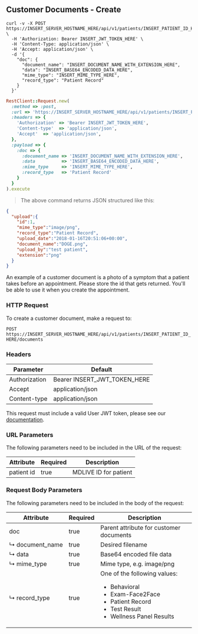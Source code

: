## Customer Documents - Create

```shell
curl -v -X POST https://INSERT_SERVER_HOSTNAME_HERE/api/v1/patients/INSERT_PATIENT_ID_HERE/documents \
  -H 'Authorization: Bearer INSERT_JWT_TOKEN_HERE' \
  -H 'Content-Type: application/json' \
  -H 'Accept: application/json' \
  -d '{
    "doc": {
      "document_name": "INSERT_DOCUMENT_NAME_WITH_EXTENSION_HERE",
      "data": "INSERT_BASE64_ENCODED_DATA_HERE",
      "mime_type": "INSERT_MIME_TYPE_HERE",
      "record_type": "Patient Record"
    }
  }'
```

```ruby
RestClient::Request.new(
  :method => :post,
  :url => 'https://INSERT_SERVER_HOSTNAME_HERE/api/v1/patients/INSERT_PATIENT_ID_HERE/documents',
  :headers => {
    'Authorization' => 'Bearer INSERT_JWT_TOKEN_HERE',
    'Content-type'  => 'application/json',
    'Accept'  => 'application/json',
  },
  :payload => {
    :doc => {
      :document_name => 'INSERT_DOCUMENT_NAME_WITH_EXTENSION_HERE',
      :data          => 'INSERT_BASE64_ENCODED_DATA_HERE',
      :mime_type     => 'INSERT_MIME_TYPE_HERE',
      :record_type   => 'Patient Record'
    }
  }
).execute
```

> The above command returns JSON structured like this:

```json
{
  "upload":{
    "id":1,
    "mime_type":"image/png",
    "record_type":"Patient Record",
    "upload_date":"2018-01-16T20:51:06+00:00",
    "document_name":"DOGE.png",
    "upload_by":"test patient",
    "extension":"png"
  }
}
```

An example of a customer document is a photo of a symptom that a patient takes before an appointment. Please store the id that gets returned. You'll be able to use it when you create the appointment.

### HTTP Request

To create a customer document, make a request to:

`POST https://INSERT_SERVER_HOSTNAME_HERE/api/v1/patients/INSERT_PATIENT_ID_HERE/documents`

### Headers

Parameter     | Default
--------------|------------------------
Authorization | Bearer INSERT_JWT_TOKEN_HERE
Accept        | application/json
Content-type  | application/json

This request must include a valid User JWT token, please see our [documentation](#user-tokens).

### URL Parameters

The following parameters need to be included in the URL of the request:

Attribute  | Required | Description
-----------|----------|----------------------
patient id | true     | MDLIVE ID for patient

### Request Body Parameters

The following parameters need to be included in the body of the request:

Attribute            | Required | Description
---------------------|----------|--------------------
doc                  | true     | Parent attribute for customer documents
↳&nbsp;document_name | true     | Desired filename
↳&nbsp;data          | true     | Base64 encoded file data
↳&nbsp;mime_type     | true     | Mime type, e.g. image/png
↳&nbsp;record_type   | true     | One of the following values:<ul><li>Behavioral</li><li>Exam-Face2Face</li><li>Patient Record</li><li>Test Result</li><li>Wellness Panel Results</li></ul>
